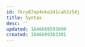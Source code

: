 ```yaml
---
id: 7kry87ap4nko241cah2z54j
title: Syntax
desc: ''
updated: 1646689593899
created: 1646689383301
---
```



